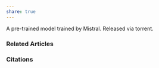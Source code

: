 ```yaml
---
share: true
---
```


A pre-trained model trained by Mistral. Released via torrent.

### Related Articles

### Citations
